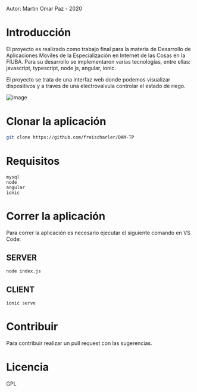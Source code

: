 Autor: Martin Omar Paz - 2020



# Introducción
El proyecto es realizado como trabajo final para la materia de Desarrollo de Aplicaciones Moviles de la Especialización en Internet de las Cosas en la FIUBA. Para su desarrollo se implementaron varias tecnologías, entre ellas: javascript, typescript, node js, angular, ionic.

El proyecto se trata de una interfaz web donde podemos visualizar dispositivos y a traves de una electrovalvula controlar el estado de riego.

![image](https://user-images.githubusercontent.com/51833390/90699173-f85c0100-e258-11ea-83f4-8e45483d0d68.png)

# Clonar la aplicación
```sh
git clone https://github.com/freischarler/DAM-TP
```

# Requisitos
```
mysql
node
angular
ionic
```

# Correr la aplicación
Para correr la aplicación es necesario ejecutar el siguiente comando en VS Code:

## SERVER
```
node index.js
```
## CLIENT
```
ionic serve
```

# Contribuir
Para contribuir realizar un pull request con las sugerencias.
# Licencia
GPL
